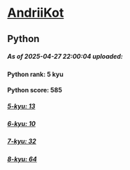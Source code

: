 # [AndriiKot](https://www.codewars.com/users/AndriiKot) 
## Python

##### As of 2025-04-27 22:00:04 uploaded:

#### Python rank: 5 kyu

#### Python score: 585

##### [5-kyu: 13](https://github.com/AndriiKot/Python__CodeWars/tree/main/kyu-5)

##### [6-kyu: 10](https://github.com/AndriiKot/Python__CodeWars/tree/main/kyu-6)

##### [7-kyu: 32](https://github.com/AndriiKot/Python__CodeWars/tree/main/kyu-7)

##### [8-kyu: 64](https://github.com/AndriiKot/Python__CodeWars/tree/main/kyu-8)

